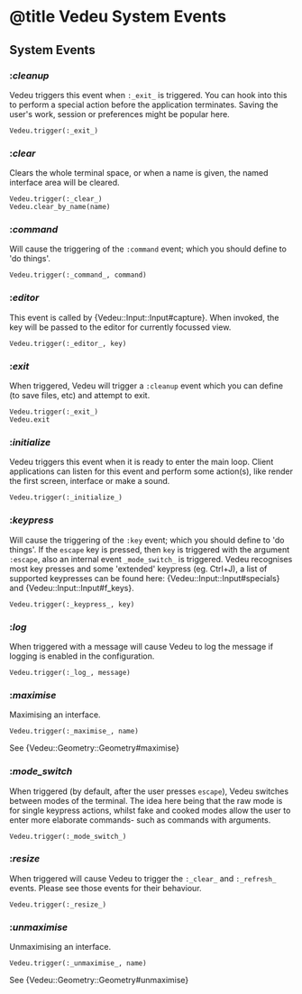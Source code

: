 # @title Vedeu System Events

## System Events

### :_cleanup_
Vedeu triggers this event when `:_exit_` is triggered. You can hook
into this to perform a special action before the application
terminates. Saving the user's work, session or preferences might be
popular here.

    Vedeu.trigger(:_exit_)

### :_clear_
Clears the whole terminal space, or when a name is given, the named
interface area will be cleared.

    Vedeu.trigger(:_clear_)
    Vedeu.clear_by_name(name)

### :_command_
Will cause the triggering of the `:command` event; which you should
define to 'do things'.

    Vedeu.trigger(:_command_, command)

### :_editor_
This event is called by {Vedeu::Input::Input#capture}. When
invoked, the key will be passed to the editor for currently
focussed view.

    Vedeu.trigger(:_editor_, key)

### :_exit_
When triggered, Vedeu will trigger a `:cleanup` event which you can
define (to save files, etc) and attempt to exit.

    Vedeu.trigger(:_exit_)
    Vedeu.exit

### :_initialize_
Vedeu triggers this event when it is ready to enter the main loop.
Client applications can listen for this event and perform some
action(s), like render the first screen, interface or make a sound.

    Vedeu.trigger(:_initialize_)

### :_keypress_
Will cause the triggering of the `:key` event; which you should define
to 'do things'. If the `escape` key is pressed, then `key` is triggered
with the argument `:escape`, also an internal event `_mode_switch_` is
triggered. Vedeu recognises most key presses and some 'extended'
keypress (eg. Ctrl+J), a list of supported keypresses can be found here:
{Vedeu::Input::Input#specials} and {Vedeu::Input::Input#f_keys}.

    Vedeu.trigger(:_keypress_, key)

### :_log_
When triggered with a message will cause Vedeu to log the message if
logging is enabled in the configuration.

    Vedeu.trigger(:_log_, message)

### :_maximise_
Maximising an interface.

    Vedeu.trigger(:_maximise_, name)

See {Vedeu::Geometry::Geometry#maximise}

### :_mode_switch_
When triggered (by default, after the user presses `escape`), Vedeu
switches between modes of the terminal. The idea here being
that the raw mode is for single keypress actions, whilst fake and cooked
modes allow the user to enter more elaborate commands- such as commands
with arguments.

    Vedeu.trigger(:_mode_switch_)

### :_resize_
When triggered will cause Vedeu to trigger the `:_clear_` and
`:_refresh_` events. Please see those events for their behaviour.

    Vedeu.trigger(:_resize_)

### :_unmaximise_
Unmaximising an interface.

    Vedeu.trigger(:_unmaximise_, name)

See {Vedeu::Geometry::Geometry#unmaximise}
